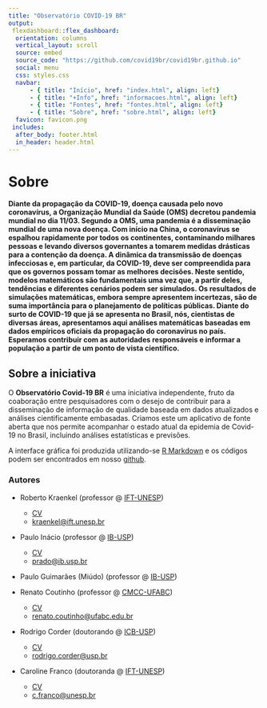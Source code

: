```yaml
---
title: "Observatório COVID-19 BR"
output: 
 flexdashboard::flex_dashboard:
  orientation: columns
  vertical_layout: scroll
  source: embed
  source_code: "https://github.com/covid19br/covid19br.github.io"
  social: menu
  css: styles.css
  navbar:
      - { title: "Início", href: "index.html", align: left}
      - { title: "+Info", href: "informacoes.html", align: left}
      - { title: "Fontes", href: "fontes.html", align: left}
      - { title: "Sobre", href: "sobre.html", align: left}
  favicon: favicon.png
 includes:
  after_body: footer.html
  in_header: header.html
---
```


# Sobre


<b>Diante da propagação da COVID-19, doença causada pelo novo coronavírus, a Organização Mundial da Saúde (OMS) decretou pandemia mundial no dia 11/03. Segundo a OMS, uma pandemia é a disseminação mundial de uma nova doença. Com início na China, o coronavírus se espalhou rapidamente por todos os continentes, contaminando milhares pessoas e levando diversos governantes a tomarem medidas drásticas para a contenção da doença. A dinâmica da transmissão de doenças infecciosas e, em particular, da COVID-19, deve ser compreendida para que os governos possam tomar as melhores decisões. Neste sentido, modelos matemáticos são fundamentais uma vez que, a partir deles, tendências e diferentes cenários podem ser simulados. Os resultados de simulações matemáticas, embora sempre apresentem incertezas, são de suma importância para o planejamento de políticas públicas. Diante do surto de COVID-19 que já se apresenta no Brasil, nós, cientistas de diversas áreas, apresentamos aqui análises matemáticas baseadas em dados empíricos oficiais da propagação do coronavírus no país. Esperamos contribuir com as autoridades responsáveis e informar a população a partir de um ponto de vista científico.</b>

<p>

</p>

<h2>Sobre a iniciativa</h2>

O **Observatório Covid-19 BR** é uma iniciativa independente, fruto da coaboração entre pesquisadores com o desejo de contribuir para a disseminação de informação de qualidade baseada em dados atualizados e análises cientificamente embasadas. Criamos este um aplicativo de fonte aberta que nos permite acompanhar o estado atual da epidemia de Covid-19 no Brasil, incluindo análises estatísticas e previsões.


A interface gráfica foi produzida utilizando-se [R Markdown](https://rmarkdown.rstudio.com/) e os códigos podem ser encontrados em nosso [github](https://github.com/covid19br/covid19BR).


<h3>Autores</h3>

* Roberto Kraenkel (professor @ [IFT-UNESP](https://professores.ift.unesp.br/roberto.kraenkel/))
    + [CV](http://lattes.cnpq.br/8497878967418484)
    + <kraenkel@ift.unesp.br>

* Paulo Inácio (professor @ [IB-USP](http://ecologia.ib.usp.br/let/doku.php))
    + [CV](http://lattes.cnpq.br/3884092565521453)
    + <prado@ib.usp.br>

* Paulo Guimarães (Miúdo) (professor @ [IB-USP](http://guimaraeslab.weebly.com/))

* Renato Coutinho  (professor @ [CMCC-UFABC](http://professor.ufabc.edu.br/~renato.coutinho/))
    + [CV](http://lattes.cnpq.br/1301865568118160)
    + <renato.coutinho@ufabc.edu.br>

* Rodrigo Corder (doutorando @ [ICB-USP](http://ww3.icb.usp.br))
    + [CV](http://lattes.cnpq.br/9741820804547685)
    + <rodrigo.corder@usp.br>

* Caroline Franco (doutoranda @ [IFT-UNESP](https://www.ift.unesp.br/))
    + [CV](http://lattes.cnpq.br/1810788882318135)
    + <c.franco@unesp.br>

